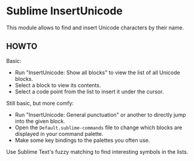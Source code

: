 # Sublime InsertUnicode

This module allows to find and insert Unicode characters by their name.

## HOWTO

Basic:

- Run "InsertUnicode: Show all blocks" to view the list of all Unicode blocks.
- Select a block to view its contents.
- Select a code point from the list to insert it under the cursor.

Still basic, but more comfy:

- Run "InsertUnicode: General punctuation" or another to directly jump into the given block.
- Open the `Default.sublime-commands` file to change which blocks are displayed in your command palette.
- Make some key bindings to the palettes you often use.

Use Sublime Text's fuzzy matching to find interesting symbols in the lists.
